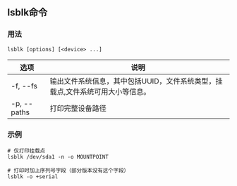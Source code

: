## lsblk命令

### 用法
```
lsblk [options] [<device> ...]
```

| 选项 | 说明 |
| --- | --- |
| -f, --fs | 输出文件系统信息，其中包括UUID，文件系统类型，挂载点,文件系统可用大小等信息。 |
| -p, --paths | 打印完整设备路径 |

### 示例
```shell
# 仅打印挂载点
lsblk /dev/sda1 -n -o MOUNTPOINT

# 打印时加上序列号字段（部分版本没有这个字段）
lsblk -o +serial
```
